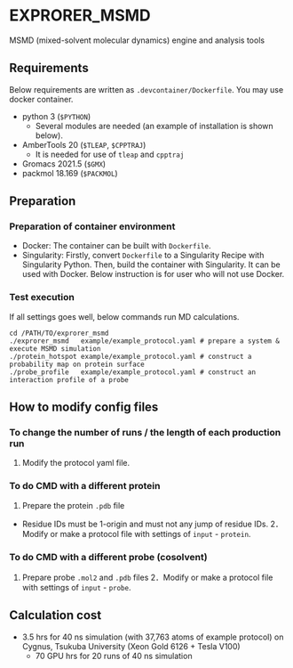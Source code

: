 # EXPRORER_MSMD

MSMD (mixed-solvent molecular dynamics) engine and analysis tools

## Requirements

Below requirements are written as `.devcontainer/Dockerfile`. You may use docker container.

- python 3 (`$PYTHON`)
  - Several modules are needed (an example of installation is shown below).
- AmberTools 20 (`$TLEAP`, `$CPPTRAJ`)
  - It is needed for use of `tleap` and `cpptraj`
- Gromacs 2021.5 (`$GMX`)
- packmol 18.169 (`$PACKMOL`)

## Preparation

### Preparation of container environment

- Docker: The container can be built with `Dockerfile`.
- Singularity: Firstly, convert `Dockerfile` to a Singularity Recipe with Singularity Python. Then, build the container with Singularity.
It can be used with Docker. Below instruction is for user who will not use Docker.

### Test execution
If all settings goes well, below commands run MD calculations.
```
cd /PATH/TO/exprorer_msmd
./exprorer_msmd   example/example_protocol.yaml # prepare a system & execute MSMD simulation
./protein_hotspot example/example_protocol.yaml # construct a probability map on protein surface
./probe_profile   example/example_protocol.yaml # construct an interaction profile of a probe
```

## How to modify config files

### To change the number of runs / the length of each production run

1. Modify the protocol yaml file.

### To do CMD with a different protein

1. Prepare the protein `.pdb` file
  - Residue IDs must be 1-origin and must not any jump of residue IDs.
2．Modify or make a protocol file with settings of `input` - `protein`. 

### To do CMD with a different probe (cosolvent)

1. Prepare probe `.mol2` and `.pdb` files
2．Modify or make a protocol file with settings of `input` - `probe`.

## Calculation cost

- 3.5 hrs for 40 ns simulation (with 37,763 atoms of example protocol) on Cygnus, Tsukuba University (Xeon Gold 6126 + Tesla V100)
  - 70 GPU hrs for 20 runs of 40 ns simulation